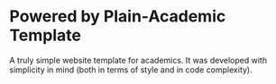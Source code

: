 # Powered by Plain-Academic Template
A truly simple website template for academics. It was developed with simplicity in mind (both in terms of style and in code complexity).
